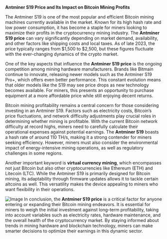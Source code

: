 **Antminer S19 Price and Its Impact on Bitcoin Mining Profits**

The Antminer S19 is one of the most popular and efficient Bitcoin mining machines currently available in the market. Known for its high hash rate and low power consumption, it has become a staple for miners looking to maximize their profits in the cryptocurrency mining industry. The **Antminer S19 price** can vary significantly depending on market demand, availability, and other factors like shipping costs and local taxes. As of late 2023, the price typically ranges from $1,500 to $2,500, but these figures fluctuate with the ever-changing dynamics of the crypto market.

One of the key aspects that influence the **Antminer S19 price** is the ongoing competition among mining hardware manufacturers. Brands like Bitmain continue to innovate, releasing newer models such as the Antminer S19 Pro+, which offers even better performance. This constant evolution means that older models like the S19 may see price drops as new technology becomes available. For miners, this presents an opportunity to purchase equipment at a more affordable price while still enjoying decent returns.

Bitcoin mining profitability remains a central concern for those considering investing in an Antminer S19. Factors such as electricity costs, Bitcoin’s price fluctuations, and network difficulty adjustments play crucial roles in determining whether mining is profitable. With the current Bitcoin network difficulty at record highs, miners need to carefully calculate their operational expenses against potential earnings. The **Antminer S19** boasts a hash rate of around 110 TH/s, making it a strong contender for miners seeking efficiency. However, miners must also consider the environmental impact of energy-intensive mining operations, as well as regulatory challenges in some regions.

Another important keyword is **virtual currency mining**, which encompasses not just Bitcoin but also other cryptocurrencies like Ethereum (ETH) and Litecoin (LTC). While the Antminer S19 is primarily designed for Bitcoin mining, its adaptability through firmware updates allows it to tackle certain altcoins as well. This versatility makes the device appealing to miners who want flexibility in their operations.


![Image](https://github.com/user-attachments/assets/31692037-0104-4703-abd1-696b6a7dd41b)
In conclusion, the **Antminer S19 price** is a critical factor for anyone entering or expanding their Bitcoin mining endeavors. It is essential for miners to weigh the initial investment against long-term profitability, taking into account variables such as electricity rates, hardware maintenance, and the overall health of the cryptocurrency market. By staying informed about trends in mining hardware and blockchain technology, miners can make smarter decisions to optimize their earnings in this dynamic sector.